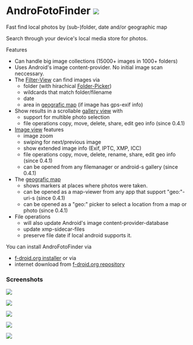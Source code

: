 # AndroFotoFinder ![](https://raw.githubusercontent.com/k3b/AndroFotoFinder/master/app/src/main/res/drawable-hdpi/foto_gallery.png)

Fast find local photos by (sub-)folder, date and/or geographic map

Search through your device's local media store for photos.

Features

* Can handle big image collections (15000+ images in 1000+ folders)
* Uses Android's image content-provider. No initial image scan neccessary.
* The [Filter-View](https://github.com/k3b/AndroFotoFinder/wiki/Filter-View) can find images via
    * folder (with hirachical [Folder-Picker](https://github.com/k3b/AndroFotoFinder/wiki/Folder-Picker))
    * wildcards that match folder/filename
    * date
    * area in [geografic map](https://github.com/k3b/AndroFotoFinder/wiki/geographic-map) (if image has gps-exif info)
* Show results in a scrollable [gallery view](https://github.com/k3b/AndroFotoFinder/wiki/Gallery-View) with 
	* support for multible photo selection
	* file operations copy, move, delete, share, edit geo info (since 0.4.1)
* [Image view](https://github.com/k3b/AndroFotoFinder/wiki/Image-View) features
    * image zoom
    * swiping for next/previous image
    * show extended image info (Exif, IPTC, XMP, ICC)
	* file operations copy, move, delete, rename, share, edit geo info (since 0.4.1)
	* can be opened from any filemanager or android-s gallery (since 0.4.1)
* The [geografic map](https://github.com/k3b/AndroFotoFinder/wiki/geographic-map) 
    * shows markers at places where photos were taken.
	* can be opened as a map-viewer from any app that support "geo:"-uri-s (since 0.4.1)
	* can be opened as a "geo:" picker to select a location from a map or photo (since 0.4.1)
* File operations 
	* will also update Android's image content-provider-database
	* update xmp-sidecar-files
	* preserve file date if local android supports it.

You can install AndroFotoFinder via

* [f-droid.org installer](https://f-droid.org/) or via
* internet download from [f-droid.org repository](https://f-droid.org/repository/browse/?fdid=de.k3b.android.androFotoFinder)

### Screenshots

![](https://raw.githubusercontent.com/k3b/AndroFotoFinder/master/wiki/png/Gallery.png)

![](https://raw.githubusercontent.com/k3b/AndroFotoFinder/master/wiki/png/Gallery-MultiSelection.png)

![](https://raw.githubusercontent.com/k3b/AndroFotoFinder/master/wiki/png/SelectArea.png)

![](https://raw.githubusercontent.com/k3b/AndroFotoFinder/master/wiki/png/FolderPicker.png)

![](https://raw.githubusercontent.com/k3b/AndroFotoFinder/master/wiki/png/Filter.png) 
 